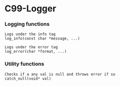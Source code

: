# C99-Logger

### Logging functions
```
Logs under the info tag
log_info(const char *message, ...)

Logs under the error tag
log_error(char *format, ...)
```
### Utility functions
```
Checks if a any val is null and throws error if so
catch_null(void* val)
```
